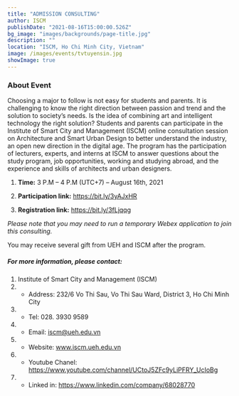 ```yaml
---
title: "ADMISSION CONSULTING"
author: ISCM
publishDate: "2021-08-16T15:00:00.526Z"
bg_image: "images/backgrounds/page-title.jpg"
description: ""
location: "ISCM, Ho Chi Minh City, Vietnam"
image: /images/events/tvtuyensin.jpg
showImage: true
---
```


### About Event
<!--StartFragment-->


Choosing a major to follow is not easy for students and parents. It is challenging to know the right direction between passion and trend and the solution to society’s needs. Is the idea of combining art and intelligent technology the right solution?
Students and parents can participate in the Institute of Smart City and Management (ISCM) online consultation session on Architecture and Smart Urban Design to better understand the industry, an open new direction in the digital age.
The program has the participation of lecturers, experts, and interns at ISCM to answer questions about the study program, job opportunities, working and studying abroad, and the experience and skills of architects and urban designers.



1. **Time:** 3 P.M – 4 P.M (UTC+7) – August 16th, 2021

2. **Participation link:** https://bit.ly/3yAJxHR
3. **Registration link:** https://bit.ly/3fLjqqg

*Please note that you may need to run a temporary Webex application to join this consulting.*

You may receive several gift from UEH and ISCM after the program.

##### For more information, please contact:
1. Institute of Smart City and Management (ISCM)
2. * Address: 232/6 Vo Thi Sau, Vo Thi Sau Ward, District 3, Ho Chi Minh City
3. * Tel: 028. 3930 9589
3. * Email: iscm@ueh.edu.vn 
3. * Website: www.iscm.ueh.edu.vn
4. * Youtube Chanel: https://www.youtube.com/channel/UCtoJ5ZFc9yLiPFRY_UcIoBg
5. * Linked in: https://www.linkedin.com/company/68028770
<!--EndFragment-->
